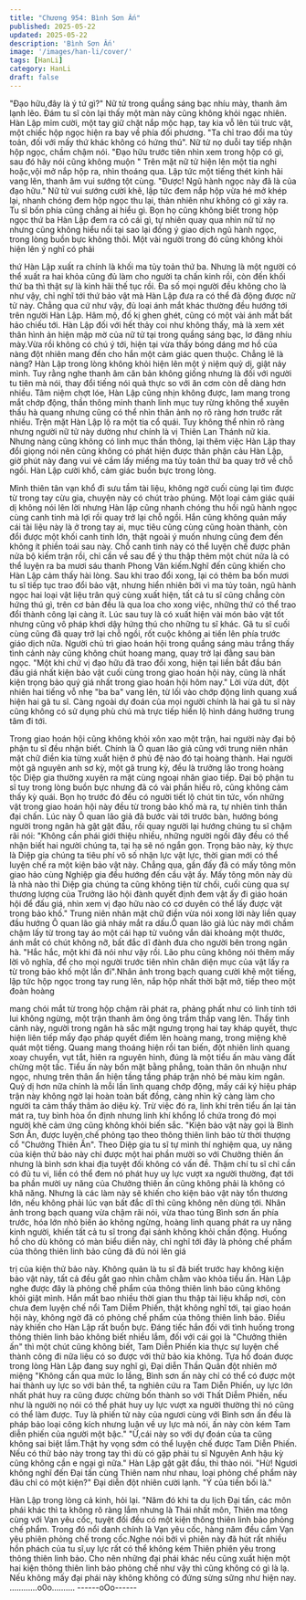 ```yaml
---
title: "Chương 954: Bình Sơn Ấn"
published: 2025-05-22
updated: 2025-05-22
description: 'Bình Sơn Ấn'
image: '/images/han-li/cover/'
tags: [HanLi]
category: HanLi
draft: false
---
```


"Đạo hữu,đây là ý tứ gì?"
Nữ tử trong quầng sáng bạc nhíu mày, thanh âm lạnh lẽo.
Đám tu sĩ còn lại thấy một màn này cũng không khỏi ngạc nhiên.
Hàn Lập mỉm cười, một tay giữ chặt nắp mộc hạp, tay kia vỗ lên
túi trưc vật, một chiếc hộp ngọc hiện ra bay về phía đối phương.
"Ta chỉ trao đổi ma tủy toản, đối với mấy thứ khác không có hứng
thú". Nữ tử nọ duỗi tay tiếp nhận hộp ngọc, chầm chậm nói.
"Đạo hữu trước tiên nhìn xem trong hộp có gì, sau đó hãy nói
cũng không muộn "
Trên mặt nữ tử hiện lên một tia nghi hoặc,vội mở nắp hộp ra, nhìn
thoáng qua. Lập tức một tiếng thét kinh hãi vang lên, thanh âm vui
sướng tột cùng.
"Được! Ngũ hành ngọc này đã là của đạo hữu."
Nữ tử vui sướng cười khẽ, lập tức đem nắp hộp vừa hé mở khép
lại, nhanh chóng đem hộp ngọc thu lại, thản nhiên như không có
gì xảy ra.
Tu sĩ bốn phía cũng chẳng ai hiểu gì.
Bọn họ cũng không biết trong hộp ngọc thứ ba Hàn Lập đem ra
có cái gì, tự nhiên quay qua nhìn nữ tử nọ nhưng cũng không
hiểu nổi tại sao lại đồng ý giao dịch ngũ hành ngọc, trong lòng
buồn bực không thôi.
Một vài người trong đó cũng không khỏi hiện lên ý nghĩ có phải

thứ Hàn Lập xuất ra chính là khối ma tủy toản thứ ba. Nhưng là
một người có thể xuất ra hai khỏa cũng đủ làm cho người ta chấn
kinh rồi, còn đến khối thứ ba thì thật sự là kinh hãi thế tục rồi. Đa
số mọi người đều không cho là như vậy, chỉ nghĩ tới thứ bảo vật
mà Hàn Lập đưa ra có thể đả động được nữ tử này.
Chẳng qua cứ như vậy, đủ loại ánh mắt khác thường đều hướng
tới trên người Hàn Lập. Hâm mộ, đố kị ghen ghét, cũng có một
vài ánh mắt bất hảo chiếu tới.
Hàn Lập đối với hết thảy coi như không thấy, mà là xem xét thân
hình ản hiện mập mờ của nữ tử tại trong quầng sáng bạc, lơ đãng
nhíu mày.Vừa rồi không có chú ý tới, hiện tại vừa thấy bóng dáng
mơ hồ của nàng đột nhiên mang đến cho hắn một cảm giác quen
thuộc.
Chẳng lẽ là nàng? Hàn Lập trong lòng không khỏi hiện lên một ý
niệm quỷ dị, giật nảy mình.
Tuy rằng nghe thanh âm căn bản không giống nhưng là đối với
người tu tiên mà nói, thay đổi tiếng nói quả thực so với ăn cơm
còn dễ dàng hơn nhiều.
Tâm niệm chợt lóe, Hàn Lập cũng nhịn không được, lam mang
trong mắt chớp động, thần thông minh thanh linh mục tuy rừng
không thể xuyên thấu hà quang nhưng cũng có thể nhìn thân ảnh
nọ rõ ràng hơn trước rất nhiều.
Trện mặt Hàn Lập lộ ra một tia cổ quái.
Tuy không thể nhìn rõ ràng nhưng người nữ tử này dường như
chính là vị Thiên Lan Thánh nữ kia.
Nhưng nàng cũng không có linh mục thần thông, lại thêm việc
Hàn Lập thay đổi giọng nói nên cũng không có phát hiện được
thân phận cảu Hàn Lập, giờ phút này đang vui vẻ cầm lấy miếng
ma tủy toản thứ ba quay trở về chỗ ngồi.
Hàn Lập cười khổ, cảm giác buồn bực trong lòng.

Mình thiên tân vạn khổ đi sưu tầm tài liệu, không ngờ cuối cùng
lại tìm được từ trong tay cừu gia, chuyện này có chút trào phúng.
Một loại cảm giác quái dị không nói lên lời nhưng Hàn lập cũng
nhanh chóng thu hồi ngũ hành ngọc cùng canh tinh mà lợi rồi
quay trở lại chỗ ngồi.
Hắn cũng không quản mấy cái tài liệu này là ở trong tay ai, mục
tiêu cũng cùng cũng hoàn thành, còn đổi được một khối canh tinh
lớn, thật ngoài ý muốn nhưng cũng đem đến không ít phiền toái
sau này. Chỗ canh tinh này có thể luyện chế được phân nửa bộ
kiếm trận rồi, chỉ cần về sau để ý thu thập thêm một chút nữa là
có thể luyện ra ba mươi sáu thanh Phong Vân kiếm.Nghĩ đến
cũng khiến cho Hàn Lập cảm thấy hài lòng.
Sau khi trao đổi xong, lại có thêm ba bốn mươi tu sĩ tiếp tục trao
đổi bảo vật, nhưng hiển nhiên bởi vì ma tủy toản, ngũ hành ngọc
hai loại vật liệu trân quý cùng xuất hiện, tất cả tu sĩ cũng chẳng
còn hứng thú gì, trên cơ bản đều là qua loa cho xong việc, những
thứ có thể trao đổi thành công lại càng ít.
Lúc sau tuy là có xuất hiện vài món bảo vật tốt nhưng cũng vô
pháp khơi dậy hứng thú cho những tu sĩ khác.
Gã tu sĩ cuối cùng cũng đã quay trở lại chỗ ngồi, rốt cuộc không
ai tiến lên phía trước giáo dịch nữa.
Người chủ trì giao hoán hội trong quầng sáng màu trắng thấy tình
cảnh này cũng không chút hoang mang, quay trở lại đằng sau
bàn ngọc.
"Một khi chứ vị đạo hữu đã trao đổi xong, hiện tại liền bắt đầu bán
đấu giá nhất kiện bảo vật cuối cùng trong giao hoán hội này, cũng
là nhất kiện trọng bảo quý giá nhất trong giao hoán hội hôm nay."
Lời vừa dứt, đột nhiên hai tiếng vỗ nhẹ "ba ba" vang lên, từ lối
vào chớp động linh quang xuấ hiện hai gã tu sĩ.
Càng ngoài dự đoán của mọi người chính là hai gã tu sĩ này cũng
không có sử dụng phù chú mà trực tiếp hiển lộ hình dáng hướng
trung tâm đi tới.

Trong giao hoán hội cũng không khỏi xôn xao một trận, hai người
này đại bộ phận tu sĩ đều nhận biết. Chính là Ô quan lão giả cũng
với trung niên nhân mặt chữ điền kia từng xuất hiện ở phủ đệ nào
đó tại hoàng thành. Hai người một gã nguyên anh sơ kỳ, một gã
trung kỳ, đều là trưởng lão trong hoàng tộc Diệp gia thường
xuyên ra mặt cùng ngoại nhân giao tiếp.
Đại bộ phận tu sĩ tuy trong lòng buồn bực nhưng đã có vài phần
hiểu rõ, cũng không cảm thấy kỳ quái. Bọn họ trước đó đều có
người tiết lộ chút tin tức, vốn những vật trong giao hoán hội này
đều từ trong bảo khố mà ra, tự nhiên tinh thần đại chấn.
Lúc này Ô quan lão giả đã bước vài tới trước bàn, hướng bóng
người trong ngân hà gật gật đầu, rồi quay người lại hướng chúng
tu sĩ chậm rãi nói:
"Không cần phái giới thiệu nhiều, những người ngồi đây đều có
thể nhận biết hai người chúng ta, tại hạ sẽ nó ngắn gọn.
Trọng bảo này, kỳ thực là Diệp gia chúng ta tiêu phí vô số nhận
lực vật lực, thời gian mới có thể luyện chế ra một kiện bảo vật này.
Chẳng qua, gần đấy đã có mấy tông môn giao hảo cùng Nghiệp
gia đều hướng đến cầu vật ấy. Mấy tông môn này dù là nhà nào
thì Diệp gia chúng ta cũng không tiện từ chối, cuối cùng qua sự
thương lượng của Trưởng lão hội đành quyết định đem vật ấy đi
giáo hoán hội để đấu giá, nhìn xem vị đạo hữu nào có cơ duyên
có thể lấy được vật trong bảo khố."
Trung niên nhân mặt chữ điền vừa nói xong lời này liền quay đầu
hướng Ô quan lão giả nháy mắt ra dấu.Ố quan lão giả lúc này
mới chầm chậm lấy từ trong tay áo một cái hạp tử vuông vắn dài
khoảng một thước, ánh mắt có chút không nỡ, bất đắc dĩ đành
đưa cho người bên trong ngân hà.
"Hắc hắc, một khi đã nói như vậy rồi. Lão phu cũng không nói
thêm mấy lời vô nghĩa, để cho mọi người trước tiên nhìn chân
diện mục của vật lấy ra từ trong bảo khố một lần đi".Nhân ảnh
trong bạch quang cười khẽ một tiếng, lập tức hộp ngọc trong tay
rung lên, nắp hộp nhất thời bật mở, tiếp theo một đoàn hoàng

mang chói mắt từ trong hộp chậm rãi phát ra, phảng phất như có
linh tính tới lui không ngừng, một trận thanh âm ông ông trầm
thấp vang lên.
Thấy tình cảnh này, người trong ngân hà sắc mặt ngưng trọng hai
tay kháp quyết, thực hiện liên tiếp mấy đạo pháp quyết điểm lên
hoàng mang, trong miệng khẽ quát một tiếng.
Quang mang thoáng hiện rồi tan biến, đột nhiên linh quang xoay
chuyển, vụt tắt, hiên ra nguyên hình, đúng là một tiểu ấn màu
vàng đất chừng một tấc.
Tiểu ấn này bốn mặt bằng phẳng, toàn thân ôn nhuận như ngọc,
nhưng trên thân ẩn hiện tầng tầng pháp trận nhỏ bé màu kim
ngân. Quỷ dị hơn nữa chính là mỗi lần linh quang chớp động,
mấy cái ký hiệu pháp trận này không ngờ lại hoàn toàn bất đồng,
càng nhìn kỹ càng làm cho người ta cảm thấy thâm ảo diệu kỳ.
Trừ việc đó ra, linh khí trên tiểu ấn lại tản mát ra, tuy bình hòa ổn
định nhưng linh khí khổng lồ chứa trong đó mọi người khẽ cảm
ứng cũng không khỏi biến sắc.
"Kiện bảo vật này gọi là Bình Sơn Ấn, được luyện chế phỏng tạo
theo thông thiên linh bảo từ thời thượng cổ "Chưởng Thiên Ấn".
Theo Diệp gia tu sĩ tự mình thí nghiệm qua, uy năng của kiện thử
bảo này chỉ được một hai phần mười so với Chưởng thiên ấn
nhưng là bình sơn khai địa tuyệt đối không có vấn đề. Thậm chí tu
sĩ chỉ cần có đủ tu vi, liền có thể đem nó phát huy uy lực vượt xa
người thường, đạt tới ba phần mười uy năng của Chưởng thiên ấn
cũng không phải là không có khă năng. Nhưng là các làm này sẽ
khiến cho kiện bảo vật này tổn thương lớn, nếu không phải lúc
vạn bất đắc dĩ thì cũng không nên dùng tới.
Nhân ảnh trong bạch quang vừa chậm rãi nói, vừa thao túng Bình
sơn ấn phía trước, hóa lớn nhỏ biến ảo không ngừng, hoàng linh
quang phát ra uy năng kinh người, khiến tất cả tu sĩ trong đại sảnh
không khỏi chấn động.
Huống hồ cho dù không có màn biểu diễn này, chỉ nghĩ tới đây là
phỏng chế phẩm của thông thiên linh bảo cũng đã đủ nói lên giá

trị của kiện thử bảo này. Không quản là tu sĩ đã biết trước hay
không kiện bảo vật này, tất cả đều gắt gao nhìn chằm chằm vào
khỏa tiểu ấn.
Hàn Lập nghe được đây là phỏng chế phẩm của thông thiên linh
bảo cũng không khỏi giật mình. Hắn mất bao nhiều thời gian thu
thập tài liệu khắp nơi, còn chưa đem luyện chế nổi Tam Diễm
Phiến, thật không nghĩ tới, tại giao hoán hội này, không ngờ đã có
phỏng chế phẩm của thông thiên linh bảo. Điều này khiến cho
Hàn Lập rất buồn bực.
Đáng tiếc hắn đối với tình huống trong thông thiên linh bảo không
biết nhiều lắm, đối với cái gọi là "Chưởng thiên ấn" thì một chút
cũng không biết, Tam Diễn Phiến kia thực sự luyện chế thành
công đi nữa liệu có so được với thử bảo kia không.
Tựa hồ đoán được trong lòng Hàn Lập đang suy nghĩ gì, Đại diễn
Thần Quân đột nhiên mở miệng
"Không cần qua mức lo lắng, Bình sơn ấn này chỉ có thể có được
một hai thành uy lực so với bản thể, ta nghiên cứu ra Tam Diễn
Phiến, uy lực lớn nhất phát huy ra cũng được chừng bốn thành so
với Thất Diễm Phiến, nếu như là người nọ nói có thể phát huy uy
lực vượt xa người thường thì nó cũng có thể làm được. Tuy là
phiến tử này của ngươi cùng với Bình sơn ấn đều là pháp bảo
loại công kích nhưng luận về uy lực mà nói, ấn này còn kém Tam
diễn phiến của người một bậc."
"Ừ,cái này so với dự đoán của ta cũng không sai biệt lắm.Thật hy
vọng sớm có thể luyện chế được Tam Diễn Phiến. Nếu có thử
bảo này trong tay thì dù có gặp phải tu sĩ Nguyên Anh hậu kỳ
cũng không cần e ngại gì nữa." Hàn Lập gật gật đầu, thì thào nói.
"Hừ! Ngươi không nghĩ đến Đại tấn cùng Thiên nam như nhau,
loại phỏng chế phẩm này đâu chỉ có một kiện?"
Đại diễn đột nhiên cười lạnh.
"Ý của tiền bối là."

Hàn Lập trong lòng cả kinh, hỏi lại.
"Năm đó khi ta du lịch Đại tấn, các môn phái khác thì ta không rõ
ràng lắm nhưng là Thái nhất môn, Thiên ma tông cùng với Vạn
yêu cốc, tuyệt đối đều có một kiện thông thiên linh bảo phỏng chế
phẩm. Trong đó nổi danh chính là Vạn yêu cốc, hàng năm đều
cắm Vạn yêu phiên phỏng chế trong cốc.Nghe nói bởi vì phiên
này đã hút rất nhiều hồn phách của tu sĩ,uy lực rất có thể không
kém Thiên phiên yêu trong thông thiên linh bảo. Cho nên những
đại phái khác nếu cũng xuất hiện một hai kiện thông thiên linh bảo
phỏng chế như vậy thì cũng không có gì là lạ. Nếu không mấy đại
phái này không không có đứng sừng sững như hiện nay.
…………o0o……….
------oOo------
